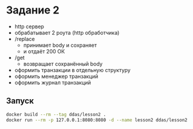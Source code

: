 # Задание 2
- http сервер
- обрабатывает 2 роута (http обработчика)
- /replace
  - принимает body и сохраняет
  - и отдаёт 200 ОК
- /get
  - возвращает сохранённый body
- оформить транзакции в отдельную структуру
- оформить менеджер транзакций
- оформить журнал транзакций


## Запуск
```bash
docker build --rm --tag ddas/lesson2 .
docker run --rm -p 127.0.0.1:8080:8080 -d --name lesson2 ddas/lesson2
```
